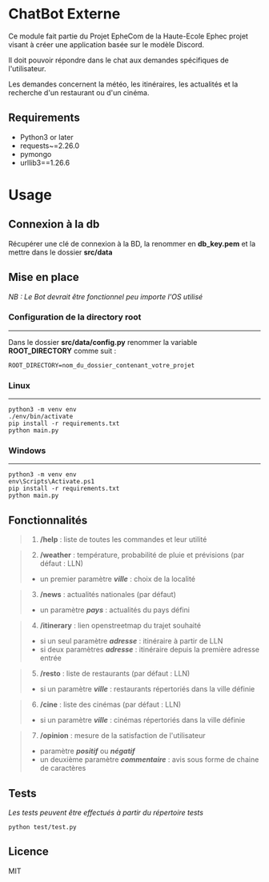
# ChatBot Externe 
Ce module fait partie du Projet EpheCom de la Haute-Ecole Ephec projet visant à créer une application basée sur le modèle Discord.

Il doit pouvoir répondre dans le chat aux demandes spécifiques de l'utilisateur.

Les demandes concernent la météo, les itinéraires, les actualités et la recherche d'un restaurant ou d'un cinéma.

## Requirements

- Python3 or later
- requests~=2.26.0
- pymongo
- urllib3==1.26.6

# Usage

## Connexion à la db

Récupérer une clé de connexion à la BD, la renommer en **db_key.pem**  et la mettre dans le dossier **src/data**

## Mise en place


*NB : Le Bot devrait être fonctionnel peu importe l'OS utilisé*

### Configuration de la directory root

***
Dans le dossier **src/data/config.py** renommer la variable **ROOT_DIRECTORY** comme suit :
```
ROOT_DIRECTORY=nom_du_dossier_contenant_votre_projet
```
### Linux

---
```
python3 -m venv env
./env/bin/activate
pip install -r requirements.txt
python main.py
```
### Windows

---
```
python3 -m venv env  
env\Scripts\Activate.ps1
pip install -r requirements.txt 
python main.py
```
## Fonctionnalités


>1. **/help** : liste de toutes les commandes et leur utilité

>2. **/weather** : température, probabilité de pluie et prévisions (par défaut : LLN)
   >* un premier paramètre ***ville*** : choix de la localité

>3. **/news** : actualités nationales (par défaut)
   >* un paramètre ***pays*** : actualités du pays défini

>4. **/itinerary** : lien openstreetmap du trajet souhaité
   >* si un seul paramètre ***adresse*** : itinéraire à partir de LLN
   >* si deux paramètres ***adresse*** : itinéraire depuis la première adresse entrée

>5. **/resto** : liste de restaurants (par défaut : LLN)
   >* si un paramètre ***ville*** : restaurants répertoriés dans la ville définie

>6. **/cine** : liste des cinémas (par défaut : LLN)
   >* si un paramètre ***ville*** : cinémas répertoriés dans la ville définie

>7. **/opinion** : mesure de la satisfaction de l'utilisateur
   >* paramètre ***positif*** ou ***négatif*** 
   >* un deuxième paramètre ***commentaire*** : avis sous forme de chaine de caractères

## Tests

*Les tests peuvent être effectués à partir du répertoire tests*
```
python test/test.py
```

## Licence
MIT

